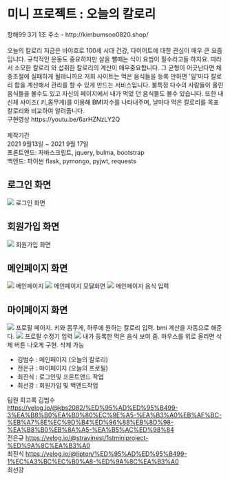 <h1>미니 프로젝트 : 오늘의 칼로리</h1>
항해99 3기 1조 
주소 - http://kimbumsoo0820.shop/

<br/>
<br/>
오늘의 칼로리 지금은 바야흐로 100세 시대 건강, 다이어트에 대한 관심이 매우 큰 요즘입니다. 규칙적인 운동도 중요하지만 살을 뺄때는 식이 요법이 필수라고들 하지요. 따라서 소모한 칼로리 와 섭취한 칼로리의 계산이 매우중요합니다. 그 균형이 어긋난다면 체중조절에 실패하게 될테니까요 저희 사이트는 먹은 음식들을 등록 만하면 '일'마다 칼로리 합을 계산해서 관리를 할 수 있게 만드는 서비스입니다. 불특정 다수의 사람들이 올린 음식들을 볼수도 있고 자신의 페이지에서 내가 먹었 던 음식들도 볼수 있습니다. 또한 내 신체 사이즈( 키,몸무게)를 이용해 BMI지수를 나타내주며, 날마다 먹은 칼로리를 목표 칼로리와 비교하여 알려줍니다.
<br/>
구현영상
https://youtu.be/6arHZNzLY2Q
<br/>
<br/>
제작기간<br/>
2021 9월13일 ~ 2021 9월 17일
<br/>
프론트엔드: 자바스크립트, jquery, bulma, bootstrap
<br/>
백엔드: 파이썬 flask, pymongo, pyjwt, requests 

<h2>로그인 화면</h2>
<img src="https://user-images.githubusercontent.com/82028756/133881010-e0a5d9dc-480c-4e24-afbf-40e089b80d04.png">
로그인 화면

<h2>회원가입 화면</h2>
<img src="https://user-images.githubusercontent.com/82028756/133881390-68691815-e9ef-44ae-8a79-56cd9d0fedf0.png">
회원가입 화면

<h2>메인페이지 화면</h2>
<img src="https://user-images.githubusercontent.com/82028756/133881465-df4b3e95-f69a-4976-8bff-666e684518fc.png">
메인페이지

<img src="https://user-images.githubusercontent.com/82028756/133881512-27eff58b-e54b-4a67-a031-8e09cd46abc9.png">
메인페이지 모달화면

<img src="https://user-images.githubusercontent.com/82028756/133881548-7847bd4b-e69b-4220-ae77-2f9d7e62d557.png">
메인페이지 음식 입력

<h2>마이페이지 화면</h2>
<img src="https://user-images.githubusercontent.com/82028756/133881587-f017d6f5-0a42-4b32-941a-33bf186c19ef.png">
프로필 페이지. 키와 몸무게, 하루에 원하는 칼로리 입력. bmi 계산을 자동으로 해준다.

<img src="https://user-images.githubusercontent.com/82028756/133881808-dcc9499e-cd1e-4d02-9bc4-3521d52f5b83.png">
프로필 수정기 입력

<img src="https://user-images.githubusercontent.com/82028756/133881850-23e69e3e-d834-4265-a50c-38f7186dbf00.png">
내가 등록한 먹은 음식 보여 줌. 마우스를 위로 올리면 삭제 버튼 나오게 구현. 삭제 가능

- 김범수 : 메인페이지 (오늘의 칼로리)
- 전은규 : 마이페이지 (오늘의 프로필)
- 최진식 : 로그인및 프론트앤드 작업
- 최선강 : 회원가입 및 백앤드작업


팀원 회고록 
김범수 https://velog.io/@kbs2082/%ED%95%AD%ED%95%B499-3%EA%B8%B0%EA%B0%80%EC%9E%A5-%EA%B3%A0%EB%AF%BC-%EB%A7%8E%EC%9D%B4%ED%96%88%EB%8D%98-%EA%B8%B0%EB%8A%A5-%EA%B5%AC%ED%98%84 <br>
전은규 https://velog.io/@stravinest/1stminiproject-%ED%9A%8C%EA%B3%A0
<br>
최진식 https://velog.io/@lipton/%ED%95%AD%ED%95%B499-1%EC%A3%BC%EC%B0%A8-%ED%9A%8C%EA%B3%A0
<br>
최선강
